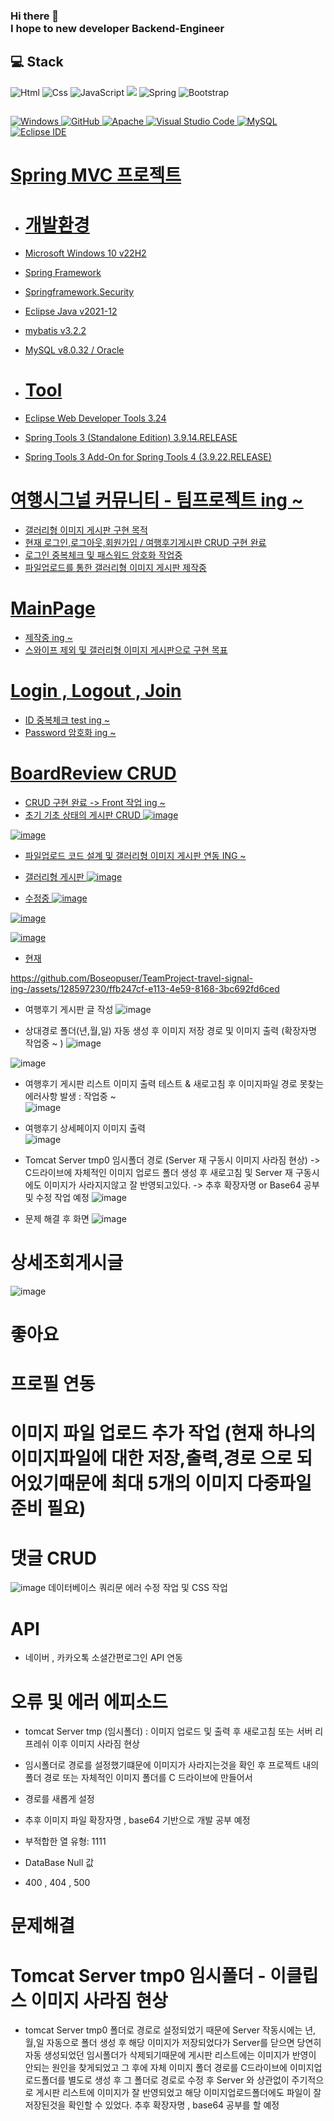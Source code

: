### Hi there 👋 </br>I hope to new developer Backend-Engineer

## 💻 Stack 
<img alt="Html" src ="https://img.shields.io/badge/HTML5-E34F26.svg?&style=for-the-badge&logo=HTML5&logoColor=white"/> <img alt="Css" src ="https://img.shields.io/badge/CSS3-1572B6.svg?&style=for-the-badge&logo=CSS3&logoColor=white"/> <img alt="JavaScript" src ="https://img.shields.io/badge/JavaScriipt-F7DF1E.svg?&style=for-the-badge&logo=JavaScript&logoColor=black"/>  <img src="https://img.shields.io/badge/JAVA-007396?style=for-the-badge&logo=java&logoColor=white"> <img alt="Spring" src ="https://img.shields.io/badge/Spring-6DB33F.svg?&style=for-the-badge&logo=Spring Boot&logoColor=white"/> <img alt="Bootstrap" src ="https://img.shields.io/badge/Bootstrap-7952B3.svg?&style=for-the-badge&logo=Bootstrap&logoColor=white"/> 
## 
<a href = "https://github.com/Hun-Se"><img alt="Windows" src ="https://img.shields.io/badge/Windows-0078D6.svg?&style=for-the-badge&logo=Windows&logoColor=white"/>
<a href = "https://github.com/Hun-Se"><img alt="GitHub" src ="https://img.shields.io/badge/GitHub-181717.svg?&style=for-the-badge&logo=GitHub&logoColor=white"/>
<a href = "https://github.com/Hun-Se"><img alt="Apache" src ="https://img.shields.io/badge/Apache-D22128.svg?&style=for-the-badge&logo=Apache&logoColor=white"/>
<a href = "https://github.com/Hun-Se"><img alt="Visual Studio Code" src ="https://img.shields.io/badge/Visual Studio Code-007ACC.svg?&style=for-the-badge&logo=Visual Studio Code&logoColor=white"/> <a href = "https://github.com/Hun-Se"><img alt="MySQL" src ="https://img.shields.io/badge/MySQL-1572B6.svg?&style=for-the-badge&logo=MySQL&logoColor=white"/> <a href = "https://github.com/Hun-Se"><img alt="Eclipse IDE" src ="https://img.shields.io/badge/Eclipse IDE-2C2255.svg?&style=for-the-badge&logo=Eclipse IDE&logoColor=white"/> <a href = "https://github.com/Hun-Se">

# Spring MVC 프로젝트 

- # 개발환경 
- Microsoft Windows 10 v22H2
- Spring Framework 
- Springframework.Security
- Eclipse Java v2021-12
- mybatis v3.2.2
- MySQL v8.0.32 / Oracle

- # Tool
- Eclipse Web Developer Tools 3.24
- Spring Tools 3 (Standalone Edition) 3.9.14.RELEASE
- Spring Tools 3 Add-On for Spring Tools 4 (3.9.22.RELEASE)

# 여행시그널 커뮤니티 - 팀프로젝트 ing ~
  - 갤러리형 이미지 게시판 구현 목적 
  - 현재 로그인,로그아웃,회원가입 / 여행후기게시판 CRUD 구현 완료 
  - 로그인 중복체크 및 패스워드 암호화 작업중 
  - 파일업로드를 통한 갤러리형 이미지 게시판 제작중 

# MainPage
  - 제작중 ing ~
  - 스와이프 제외 및 갤러리형 이미지 게시판으로 구현 목표 

# Login , Logout , Join
  - ID 중복체크 test ing ~
  - Password 암호화 ing ~

# BoardReview CRUD 
  - CRUD 구현 완료 -> Front 작업 ing ~ 
  - 초기 기초 상태의 게시판 CRUD
  ![image](https://github.com/Boseopuser/TeamProject-travel-signal-ing-/assets/128597230/77f65bff-afb9-4abf-9942-edfc96daafb4)

  ![image](https://github.com/Boseopuser/TeamProject-travel-signal-ing-/assets/128597230/dd68891c-b2b5-47be-81a3-788335ad0510)

  - 파일업로드 코드 설계 및 갤러리형 이미지 게시판 연동 ING ~ 
  - 갤러리형 게시판
  ![image](https://github.com/Boseopuser/TeamProject-travel-signal-ing-/assets/128597230/788cb306-94bf-4e06-9e78-2cd0fa21b295)
  
  - 수정중 
  ![image](https://github.com/Boseopuser/TeamProject-travel-signal-ing-/assets/128597230/7326cf03-d21a-4b7d-97e8-8665becef50f)
  
  ![image](https://github.com/Boseopuser/TeamProject-travel-signal-ing-/assets/128597230/e87ed966-6171-4ec2-8395-22cdc94b1379)
  
  ![image](https://github.com/Boseopuser/TeamProject-travel-signal-ing-/assets/128597230/fadc7d4f-3312-4afa-8961-430c502ddca0)


- 현재 
  

https://github.com/Boseopuser/TeamProject-travel-signal-ing-/assets/128597230/ffb247cf-e113-4e59-8168-3bc692fd6ced
  
 - 여행후기 게시판 글 작성 
  ![image](https://github.com/Boseopuser/TeamProject-travel-signal-ing-/assets/128597230/35f43774-e6af-412e-b3ad-00243fb519c7)

 - 상대경로 폴더(년,월,일) 자동 생성 후 이미지 저장 경로 및 이미지 출력 (확장자명 작업중 ~ )
  ![image](https://github.com/Boseopuser/TeamProject-travel-signal-ing-/assets/128597230/55e6849f-4010-4457-9123-be073db96e81)

  ![image](https://github.com/Boseopuser/TeamProject-travel-signal-ing-/assets/128597230/bfedcbe7-1d16-419b-9744-146f2bebfc35)

  
 - 여행후기 게시판 리스트 이미지 출력 테스트 & 새로고침 후 이미지파일 경로 못찾는 에러사항 발생 : 작업중 ~  
  ![image](https://github.com/Boseopuser/TeamProject-travel-signal-ing-/assets/128597230/f83c8a38-b1aa-4b1f-b1be-3336cf00fe0d)

  
 - 여행후기 상세페이지 이미지 출력  
  ![image](https://github.com/Boseopuser/TeamProject-travel-signal-ing-/assets/128597230/e686775e-4313-4ebe-ba24-d8c43208e45a)

 - Tomcat Server tmp0 임시폴더 경로 (Server 재 구동시 이미지 사라짐 현상) -> C드라이브에 자체적인 이미지 업로드 폴더 생성 후 
   새로고침 및 Server 재 구동시에도 이미지가 사라지지않고 잘 반영되고있다. -> 추후 확장자명 or Base64 공부 및 수정 작업 예정 
  ![image](https://github.com/Boseopuser/TeamProject-travel-signal-ing-/assets/128597230/73ba1610-ecd6-43a8-a6e9-27117dd46d57)

- 문제 해결 후 화면 
  ![image](https://github.com/Boseopuser/TeamProject-travel-signal-ing-/assets/128597230/81805a1f-115e-4eb8-ae75-f0391ec1b85b)

# 상세조회게시글 
  ![image](https://github.com/Boseopuser/TeamProject-travel-signal-ing-/assets/128597230/0ba23702-b947-46ac-9775-1b56949aad43)

  
# 좋아요 
  

# 프로필 연동
  
  
  
# 이미지 파일 업로드 추가 작업 (현재 하나의 이미지파일에 대한 저장,출력,경로 으로 되어있기때문에 최대 5개의 이미지 다중파일 준비 필요)

  
# 댓글 CRUD 
  ![image](https://github.com/Boseopuser/TeamProject-travel-signal-ing-/assets/128597230/031fcf36-e0aa-41a8-842b-d41c67d5f625)
데이터베이스 쿼리문 에러 수정 작업 및 CSS 작업 

# API 
  - 네이버 , 카카오톡 소셜간편로그인 API 연동 
  
# 오류 및 에러 에피소드 
  - tomcat Server tmp (임시폴더) : 이미지 업로드 및 출력 후 새로고침 또는 서버 리프레쉬 이후 이미지 사라짐 현상 
  - 임시폴더로 경로를 설정했기떄문에 이미지가 사라지는것을 확인 후 프로젝트 내의 폴더 경로 또는 자체적인 이미지 폴더를 C 드라이브에 만들어서
  - 경로를 새롭게 설정
  
  - 추후 이미지 파일 확장자명 , base64 기반으로 개발 공부 예정 
  
  - 부적합한 열 유형: 1111
  - DataBase Null 값 
  - 400 , 404 , 500
  
# 문제해결
  # Tomcat Server tmp0 임시폴더 - 이클립스 이미지 사라짐 현상 
  - tomcat Server tmp0 폴더로 경로로 설정되었기 때문에 Server 작동시에는 년,월,일 자동으로 폴더 생성 후 해당 이미지가 저장되었다가
    Server를 닫으면 당연히 자동 생성되었던 임시폴더가 삭제되기때문에 게시판 리스트에는 이미지가 반영이 안되는 원인을 찾게되었고 그 후에 
    자체 이미지 폴더 경로를 C드라이브에 이미지업로드폴더를 별도로 생성 후 그 폴더로 경로로 수정 후 Server 와 상관없이 주기적으로 게시판 리스트에
    이미지가 잘 반영되었고 해당 이미지업로드폴더에도 파일이 잘 저장된것을 확인할 수 있었다. 추후 확장자명 , base64 공부를 할 예정 

